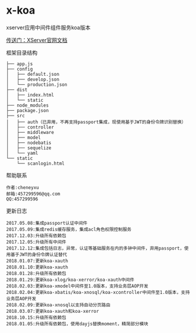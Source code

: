# x-koa
xserver应用中间件组件服务koa版本

[传送门：XServer官网文档](http://www.xserver.top)

框架目录结构
>
	├── app.js
	├── config
	│   ├── default.json
	│   ├── develop.json
	│   └── production.json
	├── dist
	│   ├── index.html
	│   └── static
	├── node_modules
	├── package.json
	├── src
	│   ├── auth（已弃用，不再支持passport集成，现使用基于JWT的身份令牌识别替换）
	│   ├── controller
	│   ├── middleware
	│   ├── model
	│   ├── nodebatis
	│   ├── sequelize
	│   └── yaml
	└── static
	    └── scanlogin.html

帮助联系
>
	作者:cheneyxu
	邮箱:457299596@qq.com
	QQ:457299596

更新日志
>
	2017.05.08:集成passport认证中间件
	2017.05.09:集成redis缓存服务，集成acl角色权限控制服务
	2017.12.03:升级所有依赖包
	2017.12.05:升级所有中间件
	2017.12.12:集成包括日志，异常，认证等基础服务在内的多钟中间件，弃用passport，使用基于JWT的身份令牌认证替代
	2018.01.07:更新koa-xauth
	2018.01.10:更新koa-xauth
	2018.01.28:升级所有依赖包
	2018.01.29:更新koa-xlog/koa-xerror/koa-xauth中间件
	2018.02.03:更新koa-xmodel中间件至1.0版本，支持业务层AOP开发
	2018.02.04:更新koa-xbatis/koa-xnosql/koa-xcontroller中间件至1.0版本，支持业务层AOP开发
	2018.02.09:更新koa-xnosql以支持自动分页路由
	2018.03.07:更新koa-xauth和koa-xerror
	2018.10.15:升级所有依赖包
	2018.01.05:升级所有依赖包，使用dayjs替换moment，精简部分模块

	